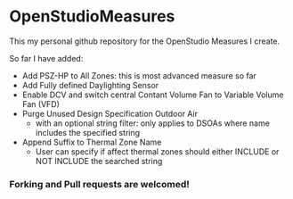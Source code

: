 # OpenStudioMeasures

This my personal github repository for the OpenStudio Measures I create.

So far I have added:

* Add PSZ-HP to All Zones: this is most advanced measure so far
* Add Fully defined Daylighting Sensor
* Enable DCV and switch central Contant Volume Fan to Variable Volume Fan (VFD)
* Purge Unused Design Specification Outdoor Air
    * with an optional string filter: only applies to DSOAs where name includes the specified string
* Append Suffix to Thermal Zone Name
	* User can specify if affect thermal zones should either INCLUDE or NOT INCLUDE the searched string

### Forking and Pull requests are welcomed!
